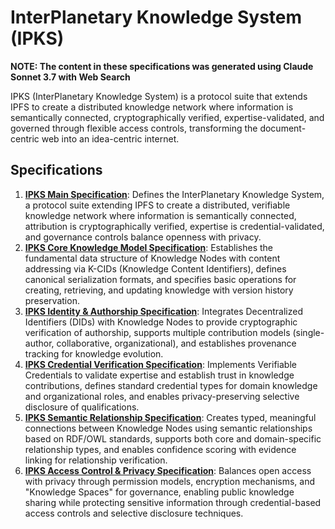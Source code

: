 # InterPlanetary Knowledge System (IPKS)

**NOTE: The content in these specifications was generated using Claude Sonnet 3.7 with Web Search**

IPKS (InterPlanetary Knowledge System) is a protocol suite that extends IPFS to create a distributed knowledge network where information is semantically connected, cryptographically verified, expertise-validated, and governed through flexible access controls, transforming the document-centric web into an idea-centric internet.

## Specifications

1. [**IPKS Main Specification**](./specs/ipks-main-spec.md): Defines the InterPlanetary Knowledge System, a protocol suite extending IPFS to create a distributed, verifiable knowledge network where information is semantically connected, attribution is cryptographically verified, expertise is credential-validated, and governance controls balance openness with privacy.
2. [**IPKS Core Knowledge Model Specification**](./specs/ipks-core-spec.md): Establishes the fundamental data structure of Knowledge Nodes with content addressing via K-CIDs (Knowledge Content Identifiers), defines canonical serialization formats, and specifies basic operations for creating, retrieving, and updating knowledge with version history preservation.
3. [**IPKS Identity & Authorship Specification**](./specs/ipks-identity-spec.md): Integrates Decentralized Identifiers (DIDs) with Knowledge Nodes to provide cryptographic verification of authorship, supports multiple contribution models (single-author, collaborative, organizational), and establishes provenance tracking for knowledge evolution.
4. [**IPKS Credential Verification Specification**](./specs/ipks-credentials-spec.md): Implements Verifiable Credentials to validate expertise and establish trust in knowledge contributions, defines standard credential types for domain knowledge and organizational roles, and enables privacy-preserving selective disclosure of qualifications.
5. [**IPKS Semantic Relationship Specification**](./specs/ipks-semantic-spec.md): Creates typed, meaningful connections between Knowledge Nodes using semantic relationships based on RDF/OWL standards, supports both core and domain-specific relationship types, and enables confidence scoring with evidence linking for relationship verification.
6. [**IPKS Access Control & Privacy Specification**](./specs/ipks-access-spec.md): Balances open access with privacy through permission models, encryption mechanisms, and "Knowledge Spaces" for governance, enabling public knowledge sharing while protecting sensitive information through credential-based access controls and selective disclosure techniques.